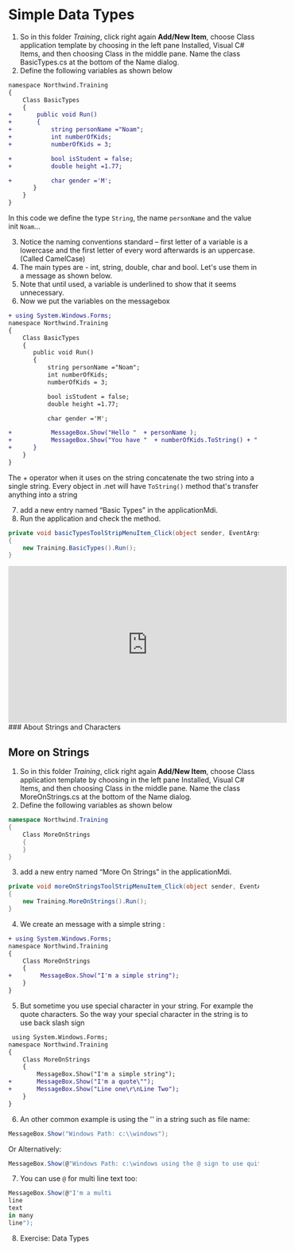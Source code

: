 ﻿# Simple Data Types

1. So in this folder *Training*, click right again **Add/New Item**, choose Class application template by choosing in the left pane Installed, Visual C# Items, and then choosing Class in the middle pane. Name the class BasicTypes.cs at the bottom of the Name dialog.
2. Define the following variables as shown below 
```diff
namespace Northwind.Training
{
    Class BasicTypes
    {
+       public void Run()
+       {
+           string personName ="Noam";
+           int numberOfKids;             
+           numberOfKids = 3;

+           bool isStudent = false;
+           double height =1.77;

+           char gender ='M';
       }     
    }
}
```

In this code we define the type `String`, the name `personName` and the value init `Noam`...

3. Notice the naming conventions standard – first letter of a variable is a lowercase and the first letter of every word afterwards is an uppercase. (Called CamelCase)
4. The main types are - int, string, double, char and bool. Let's use them in a message as shown below.
5. Note that until used, a variable is underlined to show that it seems unnecessary.
6. Now we put the variables on the messagebox
```diff
+ using System.Windows.Forms;
namespace Northwind.Training
{
    Class BasicTypes
    {
       public void Run()
       {
           string personName ="Noam";
           int numberOfKids;             
           numberOfKids = 3;

           bool isStudent = false;
           double height =1.77;

           char gender ='M';

+         	MessageBox.Show("Hello "  + personName ); 
+         	MessageBox.Show("You have "  + numberOfKids.ToString() + " children" ); 
+      }     
    }
}
```

The + operator when it uses on the string concatenate the two string into a single string.
Every object in .net will have `ToString()` method that's transfer anything into a string

7. add a new entry named “Basic Types” in the applicationMdi.
8. Run the application and check the method.
```csharp
private void basicTypesToolStripMenuItem_Click(object sender, EventArgs e)
{
	new Training.BasicTypes().Run();
}
```

<iframe width="560" height="315" src="https://www.youtube.com/embed/eel6sOTM1hY" frameborder="0" allowfullscreen></iframe>
### About Strings and Characters

## More on Strings

1. So in this folder *Training*, click right again **Add/New Item**, choose Class application template by choosing in the left pane Installed, Visual C# Items, and then choosing Class in the middle pane. Name the class MoreOnStrings.cs at the bottom of the Name dialog.
2. Define the following variables as shown below 
```csharp
namespace Northwind.Training
{
    Class MoreOnStrings
    {
    }
}
```

3. add a new entry named “More On Strings” in the applicationMdi.

```csharp
private void moreOnStringsToolStripMenuItem_Click(object sender, EventArgs e)
{
	new Training.MoreOnStrings().Run();
}
```
4. We create an message with a simple string :
```diff
+ using System.Windows.Forms;
namespace Northwind.Training
{
    Class MoreOnStrings
    {
+        MessageBox.Show("I'm a simple string");
    }
}
```
5. But sometime you use special character in your string. For example the quote characters. So the way your special character in the string is to use back slash sign 
```diff
 using System.Windows.Forms;
namespace Northwind.Training
{
    Class MoreOnStrings
    {
        MessageBox.Show("I'm a simple string");
+       MessageBox.Show("I'm a quote\"");
+       MessageBox.Show("Line one\r\nLine Two");
    }
}
```

6.	An other common example is using the '\' in a string such as file name:
```csharp
MessageBox.Show("Windows Path: c:\\windows");
```
Or Alternatively:
```csharp
MessageBox.Show(@"Windows Path: c:\windows using the @ sign to use quites just say ""double quotes"" ");
```

7. You can use `@` for multi line text too:
```csharp
MessageBox.Show(@"I'm a multi 
line 
text 
in many 
line");
```
8.	Exercise: Data Types
    